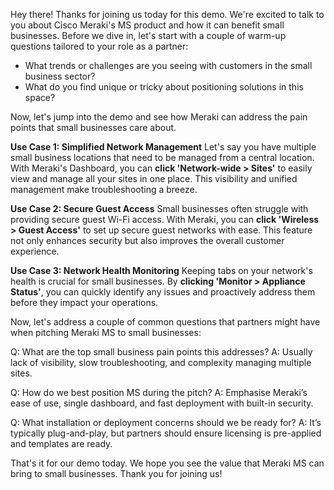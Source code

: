 Hey there! Thanks for joining us today for this demo. We're excited to talk to you about Cisco Meraki's MS product and how it can benefit small businesses. Before we dive in, let's start with a couple of warm-up questions tailored to your role as a partner:

- What trends or challenges are you seeing with customers in the small business sector?
- What do you find unique or tricky about positioning solutions in this space?

Now, let's jump into the demo and see how Meraki can address the pain points that small businesses care about.

**Use Case 1: Simplified Network Management**
Let's say you have multiple small business locations that need to be managed from a central location. With Meraki's Dashboard, you can **click 'Network-wide > Sites'** to easily view and manage all your sites in one place. This visibility and unified management make troubleshooting a breeze.

**Use Case 2: Secure Guest Access**
Small businesses often struggle with providing secure guest Wi-Fi access. With Meraki, you can **click 'Wireless > Guest Access'** to set up secure guest networks with ease. This feature not only enhances security but also improves the overall customer experience.

**Use Case 3: Network Health Monitoring**
Keeping tabs on your network's health is crucial for small businesses. By **clicking 'Monitor > Appliance Status'**, you can quickly identify any issues and proactively address them before they impact your operations.

Now, let's address a couple of common questions that partners might have when pitching Meraki MS to small businesses:

Q: What are the top small business pain points this addresses?
A: Usually lack of visibility, slow troubleshooting, and complexity managing multiple sites.

Q: How do we best position MS during the pitch?
A: Emphasise Meraki’s ease of use, single dashboard, and fast deployment with built-in security.

Q: What installation or deployment concerns should we be ready for?
A: It’s typically plug-and-play, but partners should ensure licensing is pre-applied and templates are ready.

That's it for our demo today. We hope you see the value that Meraki MS can bring to small businesses. Thank you for joining us!